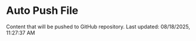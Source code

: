 # Auto Push File

Content that will be pushed to GitHub repository.
Last updated: 08/18/2025, 11:27:37 AM